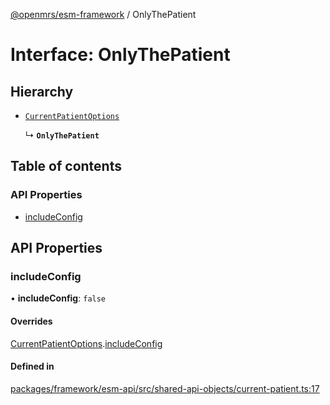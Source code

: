 [@openmrs/esm-framework](../API.md) / OnlyThePatient

# Interface: OnlyThePatient

## Hierarchy

- [`CurrentPatientOptions`](CurrentPatientOptions.md)

  ↳ **`OnlyThePatient`**

## Table of contents

### API Properties

- [includeConfig](OnlyThePatient.md#includeconfig)

## API Properties

### includeConfig

• **includeConfig**: ``false``

#### Overrides

[CurrentPatientOptions](CurrentPatientOptions.md).[includeConfig](CurrentPatientOptions.md#includeconfig)

#### Defined in

[packages/framework/esm-api/src/shared-api-objects/current-patient.ts:17](https://github.com/mccarthyaaron/openmrs-esm-core/blob/main/packages/framework/esm-api/src/shared-api-objects/current-patient.ts#L17)

